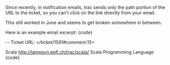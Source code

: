 Since recently, in notification emails, trac sends only the path portion of the URL to the ticket, so you can't click on the link directly from your email.

This still worked in June and seems to get broken somewhere in between.

Here is an example email excerpt:
{code}

--
Ticket URL: </ticket/1591#comment:15>

Scala <http://lampsvn.epfl.ch/trac/scala/>
Scala Programming Language
{code}
